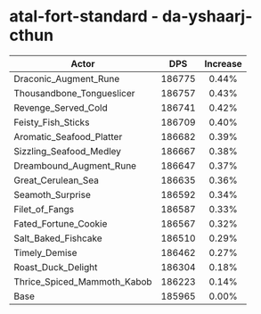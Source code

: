 # atal-fort-standard - da-yshaarj-cthun
| Actor | DPS | Increase |
|---|:---:|:---:|
|Draconic_Augment_Rune|186775|0.44%|
|Thousandbone_Tongueslicer|186757|0.43%|
|Revenge_Served_Cold|186741|0.42%|
|Feisty_Fish_Sticks|186709|0.40%|
|Aromatic_Seafood_Platter|186682|0.39%|
|Sizzling_Seafood_Medley|186667|0.38%|
|Dreambound_Augment_Rune|186647|0.37%|
|Great_Cerulean_Sea|186635|0.36%|
|Seamoth_Surprise|186592|0.34%|
|Filet_of_Fangs|186587|0.33%|
|Fated_Fortune_Cookie|186567|0.32%|
|Salt_Baked_Fishcake|186510|0.29%|
|Timely_Demise|186462|0.27%|
|Roast_Duck_Delight|186304|0.18%|
|Thrice_Spiced_Mammoth_Kabob|186223|0.14%|
|Base|185965|0.00%|
